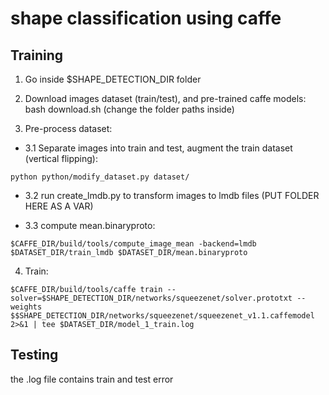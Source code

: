 # shape classification using caffe

## Training 
1. Go inside $SHAPE_DETECTION_DIR folder

2. Download images dataset (train/test), and pre-trained caffe models: bash download.sh (change the folder paths inside)

3. Pre-process dataset:

  - 3.1 Separate images into train and test, augment the train dataset (vertical flipping): 
  
```
python python/modify_dataset.py dataset/
```
  
  - 3.2 run create_lmdb.py to transform images to lmdb files (PUT FOLDER HERE AS A VAR)
  
  - 3.3 compute mean.binaryproto: 
  ```
  $CAFFE_DIR/build/tools/compute_image_mean -backend=lmdb $DATASET_DIR/train_lmdb $DATASET_DIR/mean.binaryproto
  ```
4. Train: 
```
$CAFFE_DIR/build/tools/caffe train --solver=$SHAPE_DETECTION_DIR/networks/squeezenet/solver.prototxt --weights $$SHAPE_DETECTION_DIR/networks/squeezenet/squeezenet_v1.1.caffemodel 2>&1 | tee $DATASET_DIR/model_1_train.log
```
## Testing
the .log file contains train and test error 


